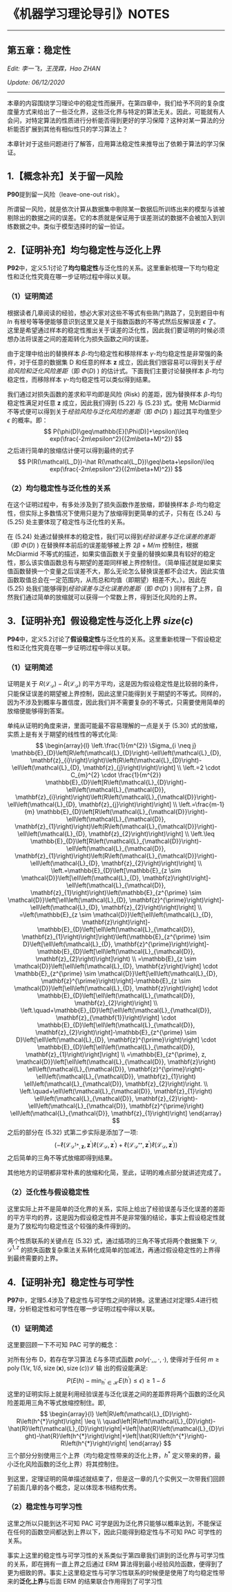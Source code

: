 # 《机器学习理论导引》NOTES

---

## 第五章：稳定性

*Edit: 李一飞，王茂霖，Hao ZHAN*

*Update: 06/12/2020*

---

本章的内容围绕学习理论中的稳定性而展开。在第四章中，我们给予不同的复杂度度量方式来给出了一些泛化界，这些泛化界与特定的算法无关。因此，可能就有人会问，对特定算法的性质进行分析能否得到更好的学习保障？这种对某一算法的分析能否扩展到其他有相似性只的学习算法上？

本章针对于这些问题进行了解答，应用算法稳定性来推导出了依赖于算法的学习保证。

## 1.【概念补充】关于留一风险

**P90**提到留一风险（leave-one-out risk）。

所谓留一风险，就是依次计算从数据集中剔除某一数据后所训练出来的模型与该被剔除出的数据之间的误差。它的本质就是保证用于误差测试的数据不会被加入到训练数据之中。类似于模型选择时的留一验证。



## 2.【证明补充】均匀稳定性与泛化上界

**P92**中，定义5.1讨论了**均匀稳定性**与泛化性的关系。这里重新梳理一下均匀稳定性和泛化性究竟在哪一步证明过程中得以关联。

### （1）证明简述

根据读者几章阅读的经验，想必大家对这些不等式有些熟门熟路了，见到题目中有 $ln$ 有根号等等便能够意识到这里又是关于指数函数的不等式然后反解误差 $\epsilon$ 了。这里是希望通过样本的稳定性推出关于误差的泛化性，因此我们要证明的时候必须想办法将误差之间的差距转化为损失函数之间的误差。

由于定理中给出的替换样本 $\beta$-均匀稳定性和移除样本 $\gamma$-均匀稳定性是非常强的条件，对于任意的数据集 D 和任意的样本 **z** 成立，因此我们很容易可以得到关于*经验风险和泛化风险差距*（即 $\Phi(D)$ ) 的估计式。下面我们主要讨论替换样本 $\beta$-均匀稳定性，而移除样本 $\gamma$-均匀稳定性可以类似得到结果。

我们通过对损失函数的差求和平均即是风险 (Risk) 的差距，因为替换样本 $\beta$-均匀稳定性满足对任意 **z** 成立，因此我们得到 (5.22) 与 (5.23) 式。使用 McDiarmid 不等式便可以得到关于*经验风险与泛化风险的差距*（即 $\Phi(D)$ ) 超过其平均值至少 $\epsilon$ 的概率。即：
$$
P(\phi(D)\geq\mathbb{E}[\Phi(D)]+\epsilon)\leq exp(\frac{-2m\epsilon^2}{(2m\beta+M)^2})
$$
之后进行简单的放缩估计便可以得到最终的式子
$$
P(R(\mathcal{L_D})-\hat R(\mathcal{L_D})\geq\beta+\epsilon)\leq exp(\frac{-2m\epsilon^2}{(2m\beta+M)^2})
$$

### （2）均匀稳定性与泛化性的关系

在这个证明过程中，有多处涉及到了损失函数作差放缩，即替换样本 $\beta$-均匀稳定性，但实际上多数情况下使用只是为了放缩得到更简单的式子，只有在 (5.24) 与 (5.25) 处主要体现了稳定性与泛化性的关系。

在 (5.24) 处通过替换样本的稳定性，我们可以得到*经验误差与泛化误差的差距*（即 $\Phi(D)$ ) 在替换样本前后的误差能够被上界 $2\beta+M/m$ 控制住，根据 McDiarmid 不等式的描述，如果实值函数关于变量的替换如果具有较好的稳定性，那么该实值函数总有与期望的差距同样被上界控制住。（简单描述就是如果实值函数替换一个变量之后误差不大，那么无论怎么替换误差都不会过大，因此实值函数取值总会在一定范围内，从而总和均值（即期望）相差不大。）。因此在 (5.25) 处我们能够得到*经验误差与泛化误差的差距*（即 $\Phi(D)$ ) 同样有了上界，自然我们通过简单的放缩就可以获得一个常数上界，得到泛化风险的上界。



## 3.【证明补充】假设稳定性与泛化上界 $size(c)$

**P94**中，定义5.2讨论了**假设稳定性**与泛化性的关系。这里重新梳理一下假设稳定性和泛化性究竟在哪一步证明过程中得以关联。

### （1）证明简述

证明是关于 $R(\mathcal{L_D})-\hat R(\mathcal{L_D})$ 的平方平均，这是因为假设稳定性是比较弱的条件，只能保证误差的期望被上界控制，因此这里只能得到关于期望的不等式。同样的，因为不涉及到概率与置信度，因此我们并不需要复杂的不等式，只需要使用简单的放缩便能够得到答案。

单纯从证明的角度来讲，里面可能最不容易理解的一点是关于 (5.30) 式的放缩，实质上是有关于期望的线性性的等式化简:
$$
\begin{array}{l}
\left.\frac{1}{m^{2}} \Sigma_{i \neq j} \mathbb{E}_{D}\left[R\left(\mathcal{L}_{D}\right)-\ell\left(\mathcal{L}_{D}, \mathbf{z}_{i}\right)\right)\left(R\left(\mathcal{L}_{D}\right)-\ell\left(\mathcal{L}_{D}, \mathbf{z}_{j}\right)\right)\right] \\
\left.=2 \cdot C_{m}^{2} \cdot \frac{1}{m^{2}} \mathbb{E}_{D}\left[R\left(\mathcal{L}_{D}\right)-\ell\left(\mathcal{L}_{\mathcal{D}}, \mathbf{z}_{i}\right)\right)\left(R\left(\mathcal{L}_{\mathcal{D}}\right)-\ell\left(\mathcal{L}_{D}, \mathbf{z}_{j}\right)\right)\right] \\
\left.=\frac{m-1}{m} \mathbb{E}_{D}\left[R\left(\mathcal{L}_{\mathcal{D}}\right)-\ell\left(\mathcal{L}_{\mathcal{D}}, \mathbf{z}_{1}\right)\right)\left(R\left(\mathcal{L}_{\mathcal{D}}\right)-\ell\left(\mathcal{L}_{D}, \mathbf{z}_{2}\right)\right)\right] \\
\left.\leq \mathbb{E}_{D}\left[R\left(\mathcal{L}_{\mathcal{D}}\right)-\ell\left(\mathcal{L}_{\mathcal{D}}, \mathbf{z}_{1}\right)\right)\left(R\left(\mathcal{L}_{\mathcal{D}}\right)-\ell\left(\mathcal{L}_{D}, \mathbf{z}_{2}\right)\right)\right] \\
\left.=\mathbb{E}_{D}\left[\mathbb{E}_{z \sim \mathcal{D}}\left[\ell\left(\mathcal{L}_{D}, \mathbf{z}\right)\right]-\ell\left(\mathcal{L}_{\mathcal{D}}, \mathbf{z}_{1}\right)\right)\left(\mathbb{E}_{z^{\prime} \sim \mathcal{D}}\left[\ell\left(\mathcal{L}_{D}, \mathbf{z}^{\prime}\right)\right]-\ell\left(\mathcal{L}_{D}, \mathbf{z}_{2}\right)\right)\right] \\
=\left(\mathbb{E}_{z \sim \mathcal{D}}\left[\ell\left(\mathcal{L}_{D}, \mathbf{z}\right)\right]-\mathbb{E}_{D}\left[\ell\left(\mathcal{L}_{\mathcal{D}}, \mathbf{z}_{1}\right)\right]\right)\left(\mathbb{E}_{z^{\prime} \sim D}\left[\ell\left(\mathcal{L}_{D}, \mathbf{z}^{\prime}\right)\right]-\mathbb{E}_{D}\left[\ell\left(\mathcal{L}_{\mathcal{D}}, \mathbf{z}_{2}\right)\right]\right) \\
=\mathbb{E}_{z \sim \mathcal{D}}\left[\ell\left(\mathcal{L}_{D}, \mathbf{z}\right)\right] \cdot \mathbb{E}_{z^{\prime} \sim \mathcal{D}}\left[\ell\left(\mathcal{L}_{D}, \mathbf{z}^{\prime}\right)\right]-\mathbb{E}_{z \sim \mathcal{D}}\left[\ell\left(\mathcal{L}_{D}, \mathbf{z}\right)\right] \cdot \mathbb{E}_{D}\left[\ell\left(\mathcal{L}_{\mathcal{D}}, \mathbf{z}_{2}\right)\right] \\
\left.\quad+\mathbb{E}_{D}\left[\ell\left(\mathcal{L}_{\mathcal{D}}, \mathbf{z}_{\mathbf{1}}\right)\right] \cdot \mathbb{E}_{D}\left[\ell\left(\mathcal{L}_{\mathcal{D}}, \mathbf{z}_{2}\right)\right]-\mathbb{E}_{z^{\prime} \sim D}\left[\ell\left(\mathcal{L}_{D}, \mathbf{z}^{\prime}\right)\right] \cdot \mathbb{E}_{D}\left[\ell\left(\mathcal{L}_{\mathcal{D}}, \mathbf{z}_{1}\right)\right]\right] \\
=\mathbb{E}_{z^{\prime}, z, \mathcal{D}}\left[\ell\left(\mathcal{L}_{\mathcal{D}}, \mathbf{z}\right) \ell\left(\mathcal{L}_{\mathcal{D}}, \mathbf{z}^{\prime}\right)-\ell\left(\mathcal{L}_{\mathcal{D}}, \mathbf{z}_{1}\right) \ell\left(\mathcal{L}_{\mathcal{D}}, \mathbf{z}_{2}\right)\right. \\
\left.\quad+\ell\left(\mathcal{L}_{\mathcal{D}}, \mathbf{z}_{1}\right) \ell\left(\mathcal{L}_{\mathcal{D}}, \mathbf{z}_{2}\right)-\ell\left(\mathcal{L}_{\mathcal{D}}, \mathbf{z}^{\prime}\right) \ell\left(\mathcal{L}_{\mathcal{D}}, \mathbf{z}_{1}\right)\right]
\end{array}
$$
之后的部分在 (5.32) 式第二步实际是添加了一项:
$$
\left(-\ell\left(\mathcal{L}_{\mathcal{D}^{1 *}, \mathbf{z}}, \mathbf{z}^{\prime}\right) \ell\left(\mathcal{L}_{\mathcal{D}}, \mathbf{z}^{\prime}\right)+\ell\left(\mathcal{L}_{\mathcal{D}^{* *}}, \mathbf{z}^{\prime}\right) \ell\left(\mathcal{L}_{\mathcal{D}}, \mathbf{z}^{\prime}\right)\right)
$$
之后简单的三角不等式放缩即得到结果。

其他地方的证明都非常朴素的放缩和化简，至此，证明的难点部分就讲述完成了。

### （2）泛化性与假设稳定性

这里实际上并不是简单的泛化界的关系，实际上给出了经验误差与泛化误差的差距的平方平均的界，这是因为假设稳定性并不是非常强的结论，事实上假设稳定性就是为了放松均匀稳定性这个较强的条件得到的。

两个性质联系的关键点在 (5.32) 式，通过插项的三角不等式将两个数据集下 $\mathcal{D}$, $\mathcal{D}^{1,z}$ 的损失函数复杂乘法关系转化成简单的加减法，再通过假设稳定性的上界得到最终需要的上界。



## 4.【证明补充】稳定性与可学性

**P97**中，定理5.4涉及了稳定性与可学性之间的转换。这里通过对定理5.4进行梳理，分析稳定性和可学性在哪一步证明过程中得以关联。

### （1）证明简述

这里要回顾一下不可知 PAC 可学的概念：

对所有分布 D，若存在学习算法 £与多项式函数 $p o l y(\cdot,,, \cdot, \cdot),$ 使得对于任何 $m \geq \operatorname{poly}(1 / \epsilon, 1 / \delta, \operatorname{size}(\mathbf{x}), \operatorname{size}(c)) \mathcal{L}$ 输
出的假设能满足:
$$
P\left(E(h)-\min _{h^{\prime} \in \mathcal{H}} E\left(h^{\prime}\right) \leq \epsilon\right) \geq 1-\delta
$$
这里的证明实际上就是利用经验误差与泛化误差之间的差距界将两个函数的泛化风险差距用三角不等式放缩控制住。即,
$$
\begin{array}{l}
\left|R\left(\mathcal{L}_{D}\right)-R\left(h^{*}\right)\right| \leq \\
\quad\left|R\left(\mathcal{L}_{D}\right)-\hat{R}\left(\mathcal{L}_{D}\right)\right|+\left|\hat{R}\left(\mathcal{L}_{D}\right)-\hat{R}\left(h^{*}\right)\right|+\left|\hat{R}\left(h^{*}\right)-R\left(h^{*}\right)\right|
\end{array}
$$
三个部分分别使用三个上界（均匀稳定性带来的泛化上界，$h^*$ 定义带来的界，最小泛化风险函数的泛化上界）将其控制住。

到这里，定理证明的简单描述就结束了，但是这一章的几个实例又一次带我们回顾了前面几章的各个概念，足以体现本书结构优秀。

### （2）稳定性与可学习性

这里之所以只能到达不可知 PAC 可学是因为泛化界只能够以概率达到，不能保证在任何的函数空间都达到上界以下，因此只能得到稳定性与不可知 PAC 可学性的关系。

事实上这里的稳定性与可学习性的关系类似于第四章我们讲到的泛化界与可学习性的关系，即在拥有一直上界之后通过 ERM 算法得到最小经验风险函数，便得到了更为细致的界。事实上这里稳定性与可学习性联系的时候便是使用了均匀稳定性带来的**泛化上界**与后面 ERM 的结果联合作用得到了可学习性



